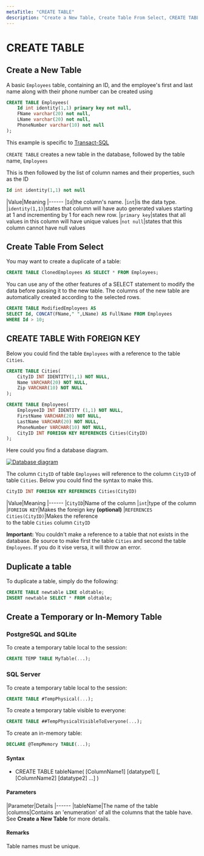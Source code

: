 ```yaml
---
metaTitle: "CREATE TABLE"
description: "Create a New Table, Create Table From Select, CREATE TABLE With FOREIGN KEY, Duplicate a table, Create a Temporary or In-Memory Table"
---
```


# CREATE TABLE




## Create a New Table


A basic `Employees` table, containing an ID, and the employee's first and last name along with their phone number can be created using

```sql
CREATE TABLE Employees(
    Id int identity(1,1) primary key not null,
    FName varchar(20) not null,
    LName varchar(20) not null,
    PhoneNumber varchar(10) not null
);

```

This example is specific to [Transact-SQL](https://en.wikipedia.org/wiki/Transact-SQL)

`CREATE TABLE` creates a new table in the database, followed by the table name, `Employees`

This is then followed by the list of column names and their properties, such as the ID

```sql
Id int identity(1,1) not null

```

|Value|Meaning
|------
|`Id`|the column's name.
|`int`|is the data type.
|`identity(1,1)`|states that column will have auto generated values starting at 1 and incrementing by 1 for each new row.
|`primary key`|states that all values in this column will have unique values
|`not null`|states that this column cannot have null values



## Create Table From Select


You may want to create a duplicate of a table:

```sql
CREATE TABLE ClonedEmployees AS SELECT * FROM Employees;

```

You can use any of the other features of a SELECT statement to modify the data before passing it to the new table. The columns of the new table are automatically created according to the selected rows.

```sql
CREATE TABLE ModifiedEmployees AS
SELECT Id, CONCAT(FName," ",LName) AS FullName FROM Employees
WHERE Id > 10;

```



## CREATE TABLE With FOREIGN KEY


Below you could find the table `Employees` with a reference to the table `Cities`.

```sql
CREATE TABLE Cities(
    CityID INT IDENTITY(1,1) NOT NULL,
    Name VARCHAR(20) NOT NULL,
    Zip VARCHAR(10) NOT NULL
);

CREATE TABLE Employees(
    EmployeeID INT IDENTITY (1,1) NOT NULL,
    FirstName VARCHAR(20) NOT NULL,
    LastName VARCHAR(20) NOT NULL,
    PhoneNumber VARCHAR(10) NOT NULL,
    CityID INT FOREIGN KEY REFERENCES Cities(CityID)
);

```

Here could you find a database diagram.

[<img src="http://i.stack.imgur.com/ch7t3.png" alt="Database diagram" />](http://i.stack.imgur.com/ch7t3.png)

The column `CityID` of table `Employees` will reference to the column `CityID` of table `Cities`. Below you could find the syntax to make this.

```sql
CityID INT FOREIGN KEY REFERENCES Cities(CityID)

```

|Value|Meaning
|------
|`CityID`|Name of the column
|`int`|type of the column
|`FOREIGN KEY`|Makes the foreign key  **(optional)**
|`REFERENCES`<br/>`Cities(CityID)`|Makes the reference<br>to the table `Cities` column `CityID`

**Important:** You couldn't make a reference to a table that not exists in the database. Be source to make first the table `Cities` and second the table `Employees`. If you do it vise versa, it will throw an error.



## Duplicate a table


To duplicate a table, simply do the following:

```sql
CREATE TABLE newtable LIKE oldtable; 
INSERT newtable SELECT * FROM oldtable;

```



## Create a Temporary or In-Memory Table


### PostgreSQL and SQLite

To create a temporary table local to the session:

```sql
CREATE TEMP TABLE MyTable(...);

```

### SQL Server

To create a temporary table local to the session:

```sql
CREATE TABLE #TempPhysical(...);

```

To create a temporary table visible to everyone:

```sql
CREATE TABLE ##TempPhysicalVisibleToEveryone(...);

```

To create an in-memory table:

```sql
DECLARE @TempMemory TABLE(...);

```



#### Syntax


- CREATE TABLE tableName( [ColumnName1] [datatype1] [, [ColumnName2] [datatype2] ...] )



#### Parameters


|Parameter|Details
|------
|tableName|The name of the table
|columns|Contains an 'enumeration' of all the columns that the table have. See **Create a New Table** for more details.



#### Remarks


Table names must be unique.


